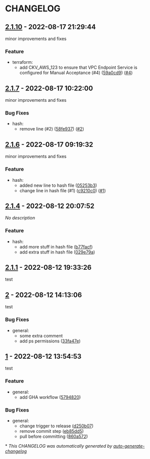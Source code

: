 # CHANGELOG

## [2.1.10](https://github.com/gruebel/changelog-test/releases/tag/2.1.10) - 2022-08-17 21:29:44

minor improvements and fixes

### Feature

- terraform:
  - add CKV_AWS_123 to ensure that VPC Endpoint Service is configured for Manual Acceptance (#4) ([59a0cd9](https://github.com/gruebel/changelog-test/commit/59a0cd9e3668de0e8a37be608cf78567c1a1d111)) ([#4](https://github.com/gruebel/changelog-test/pull/4))

## [2.1.7](https://github.com/gruebel/changelog-test/releases/tag/2.1.7) - 2022-08-17 10:22:00

minor improvements and fixes

### Bug Fixes

- hash:
  - remove line (#2) ([58fe937](https://github.com/gruebel/changelog-test/commit/58fe9379de41a70170fe7ed8bf027ec5e6a8fcaf)) ([#2](https://github.com/gruebel/changelog-test/pull/2))

## [2.1.6](https://github.com/gruebel/changelog-test/releases/tag/2.1.6) - 2022-08-17 09:19:32

minor improvements and fixes

### Feature

- hash:
  - added new line to hash file ([05253b3](https://github.com/gruebel/changelog-test/commit/05253b39af517e5ada0db4b3ea1babaddc8e7835))
  - change line in hash file (#1) ([c9210c0](https://github.com/gruebel/changelog-test/commit/c9210c019ed5e5d0c116241648603a955119af09)) ([#1](https://github.com/gruebel/changelog-test/pull/1))

## [2.1.4](https://github.com/gruebel/changelog-test/releases/tag/2.1.4) - 2022-08-12 20:07:52

*No description*

### Feature

- hash:
  - add more stuff in hash file ([b77facf](https://github.com/gruebel/changelog-test/commit/b77facf45d2c0ad21dee8307689bd10e7ab5c0ce))
  - add extra stuff in hash file ([029e79a](https://github.com/gruebel/changelog-test/commit/029e79a87f9e0bdc291cba2fdc0576c287570261))

## [2.1.1](https://github.com/gruebel/changelog-test/releases/tag/2.1.1) - 2022-08-12 19:33:26

test

## [2](https://github.com/gruebel/changelog-test/releases/tag/2) - 2022-08-12 14:13:06

test

### Bug Fixes

- general:
  - some extra comment
  - add ps permissions ([33fa47e](https://github.com/gruebel/changelog-test/commit/33fa47e4dbba55f1a4153dcba1b111e7cff4cb77))

## [1](https://github.com/gruebel/changelog-test/releases/tag/1) - 2022-08-12 13:54:53

test

### Feature

- general:
  - add GHA workflow ([5794820](https://github.com/gruebel/changelog-test/commit/579482058f39e8072f6fcab96033e906345cba5e))

### Bug Fixes

- general:
  - change trigger to release ([d250b07](https://github.com/gruebel/changelog-test/commit/d250b07d4118cd98eb9b33f00da94441c8d7c6c1))
  - remove commit step ([eb85dd5](https://github.com/gruebel/changelog-test/commit/eb85dd5c65f6d1435221286c1cdc1d3fc01b4214))
  - pull before committing ([860a572](https://github.com/gruebel/changelog-test/commit/860a572075c419360e6a8f82a38b96825d0198fe))

\* *This CHANGELOG was automatically generated by [auto-generate-changelog](https://github.com/BobAnkh/auto-generate-changelog)*
